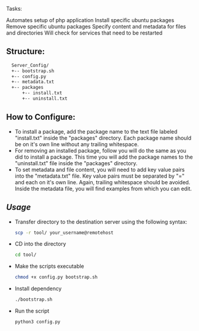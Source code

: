 Tasks:

Automates setup of php application
Install specific ubuntu packages
Remove specific ubuntu packages
Specify content and metadata for files and directories
Will check for services that need to be restarted

## Structure:
``` bash
  Server_Config/
  +-- bootstrap.sh
  +-- config.py
  +-- metadata.txt
  +-- packages
      +-- install.txt
      +-- uninstall.txt
```

## How to Configure:

* To install a package, add the package name to the text file labeled "install.txt" inside the "packages" directory. Each package name should be on it's own line without any trailing whitespace.
* For removing an installed package, follow you will do the same as you did to install a package. This time you will add the package names to the "uninstall.txt" file inside the "packages" directory.
* To set metadata and file content, you will need to add key value pairs into the "metadata.txt" file. Key value pairs must be separated by "=" and each on it's own line. Again, trailing whitespace should be avoided. Inside the metadata file, you will find examples from which you can edit.

## **_Usage_**

* Transfer directory to the destination server using the following syntax:

  ```bash
  scp -r tool/ your_username@remotehost
  ```

* CD into the directory

  ```bash
  cd tool/
  ```

* Make the scripts executable

  ```bash
  chmod +x config.py bootstrap.sh
  ```

* Install dependency

  ```bash
  ./bootstrap.sh
  ```

* Run the script

  ```bash
  python3 config.py
  ```


